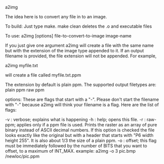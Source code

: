 a2img

The idea here is to convert any file in to an image.

To build:
Just type make.
make clean deletes the .o and executable files

To use:
a2img [options] file-to-convert-to-image image-name

If you just give one argument a2img will create a file with the same name but
with the extension of the image type appended to it. If an output filename is
provided, the file extension will not be appended. For example,

a2img myfile.txt

will create a file called
myfile.txt.ppm

The extension by default is plain ppm. The supported output filetypes are:
plain ppm
raw ppm

options:
These are flags that start with a "-". Please don't start the filename with "-"
because a2img will think your filename is a flag. Here are the list of flags:

-v : verbose; explains what is happening
-h : help; opens this file.
-r : raw-ppm; applies only if a ppm file is used. Prints the raster as an
	 array of pure binary instead of ASCII decimal numbers. If this option
	 is checked the file looks exactly like the original but with a header
	 that starts with "P6 width height 255". It is also about 1/3 the size of
	 a plain ppm.
-o : offset; this flag must be immediately followed by the number of BITS that
	 you want to offset, to a maximum of INT_MAX.
	 example: a2img -o 3 pic.bmp /newloc/pic.ppm